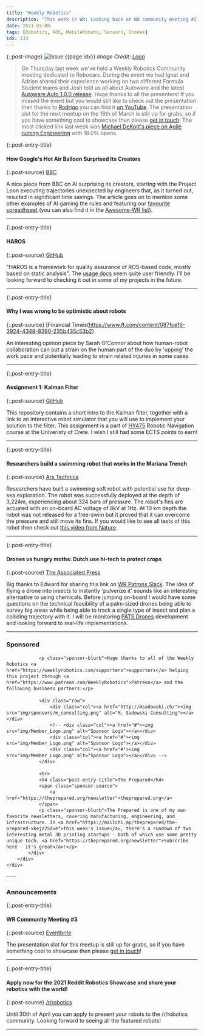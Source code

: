 ```yaml
---
title: "Weekly Robotics"
description: "This week in WR: Looking back at WR community meeting #2, static analysis of ROS projects, robots setting a working pace, deploying soft robots in Mariana Trench and more"
date: 2021-03-08
tags: [Robotics, ROS, MobileRobots, Sensors, Drones]
idx: 133
---
```


{:.post-image}
![Issue {{page.idx}}](/img/headers/{{page.idx}}.jpg "Issue {{page.idx}}")
*Image Credit: [Loon](https://loon.com/)*

> On Thursday last week we've held a Weekly Robotics Community meeting dedicated to Robocars. During the event we had Ignat and Adrian shared their experience working on two different Formula Student teams and Josh told us all about Autoware and the latest [Autoware.Auto 1.0.0 release](https://discourse.ros.org/t/autoware-auto-1-0-0-is-here/19085). Huge thanks to all the presenters! If you missed the event but you would still like to check out the presentation then thanks to [Rodrigo](https://www.linkedin.com/in/rodrigo-lopes-catto/) you can find it [on YouTube](https://youtu.be/nNWgXSi-lds). The presentation slot for the next meetup on the 18th of March is still up for grabs, so if you have something cool to showcase then please [get in touch](mailto:mat@weeklyrobotics.com)! The most clicked link last week was [Michael DeKort's piece on Agile ruining Engineering](https://imispgh.medium.com/silicon-valley-and-agile-are-ruining-engineering-196099378028) with 18.0% opens.

{:.post-entry-title}
#### How Google's Hot Air Balloon Surprised Its Creators

{:.post-source}
[BBC](https://www.bbc.com/future/article/20210222-how-googles-hot-air-balloon-surprised-its-creators)

A nice piece from BBC on AI surprising its creators, starting with the Project Loon executing trajectories unexpected by engineers that, as it turned out, resulted in significant time savings. The article goes on to mention some other examples of AI gaming the rules and featuring our [favourite spreadhseet](https://docs.google.com/spreadsheets/u/1/d/e/2PACX-1vRPiprOaC3HsCf5Tuum8bRfzYUiKLRqJmbOoC-32JorNdfyTiRRsR7Ea5eWtvsWzuxo8bjOxCG84dAg/pubhtml) (you can also find it in the [Awesome-WR list](https://github.com/msadowski/awesome-weekly-robotics)).

----

{:.post-entry-title}
#### HAROS

{:.post-source}
[GitHub](https://github.com/git-afsantos/haros)

"HAROS is a framework for quality assurance of ROS-based code, mostly based on static analysis". The [usage docs](https://github.com/git-afsantos/haros/blob/master/docs/USAGE.md) seem quite user friendly. I'll be looking forward to checking it out in some of my projects in the future.

----

{:.post-entry-title}
#### Why I was wrong to be optimistic about robots

{:.post-source}
[Financial Times(https://www.ft.com/content/087fce16-3924-4348-8390-235b435c53b2)

An interesting opinion piece by Sarah O'Connor about how human-robot collaboration can put a strain on the human part of the duo by 'upping' the work pace and potentially leading to strain related injuries in some cases.

----

{:.post-entry-title}
#### Assignment 1: Kalman Filter

{:.post-source}
[GitHub](https://github.com/denniskb/hy475/tree/master/assign1_kalman)

This repository contains a short intro to the Kalman filter, together with a link to an interactive robot simulator that you will use to implement your solution to the filter. This assignment is a part of [HY475](https://www.csd.uoc.gr/~hy475/) Robotic Navigation course at the Univeristy of Crete. I wish I still had some ECTS points to earn!

----

{:.post-entry-title}
#### Researchers build a swimming robot that works in the Mariana Trench

{:.post-source}
[Ars Technica](https://arstechnica.com/science/2021/03/researchers-build-a-swimming-robot-that-works-in-the-mariana-trench/)

Researchers have built a swimming soft robot with potential use for deep-sea exploration. The robot was successfully deployed at the depth of 3,224m, experiencing about 324 bars of pressure. The robot's fins are actuated with an on-board AC voltage of 8kV at 1Hz. At 10 km depth the robot was not released for a free-swim but it proved that it can overcome the pressure and still move its fins. If you would like to see all tests of this robot then check out [this video from Nature](https://youtu.be/shr6sJy_29E).

----

{:.post-entry-title}
#### Drones vs hungry moths: Dutch use hi-tech to protect crops

{:.post-source}
[The Associated Press](https://apnews.com/article/world-news-netherlands-3fb76e95fefbe0f9a160f330f3c4a075)

Big thanks to Edward for sharing this link on [WR Patrons Slack](https://www.patreon.com/WeeklyRobotics). The idea of flying a drone into insects to instantly 'pulverize it' sounds like an interesting alternative to using chemicals. Before jumping on-board I would have some questions on the technical feasibility of a palm-sized drones being able to survey big areas while being able to track a single type of insect and plan a colliding trajectory with it. I will be monitoring [PATS Drones](https://pats-drones.com/) development and looking forward to real-life implementations.

----
<div class="sponsor-snippet-wrapper">
    <div class="sponsor-snippet container-fluid">
        <div class="row">
            <div class="col-3 d-none d-sm-block"></div>
                <div class="col-sm-12 col-md-6 nopadding">
                    <h3 id="spoonsored">Sponsored</h3>

                <p class="sponsor-blurb">Huge thanks to all of the Weekly Robotics <a href="https://weeklyrobotics.com/supporters">supporters</a> helping this project through <a href="https://www.patreon.com/WeeklyRobotics">Patreon</a> and the following business partners:</p>

                <div class="row">
                    <div class="col"><a href="http://msadowski.ch/"><img src="img/sponsors/m_consulting.png" alt="M. Sadowski Consulting"></a></div>
                    <!-- <div class="col"><a href="#"><img src="img/Member_Logo.png" alt="Sponsor Logo"></a></div>
                    <div class="col"><a href="#"><img src="img/Member_Logo.png" alt="Sponsor Logo"></a></div>
                    <div class="col"><a href="#"><img src="img/Member_Logo.png" alt="Sponsor Logo"></a></div> -->
                </div>

                <hr>
                <h4 class="post-entry-title">The Prepared</h4>
                <span class="sponsor-source">
                    <a href="https://theprepared.org/newsletter">theprepared.org</a>
                </span>
                <p class="sponsor-blurb">The Prepared is one of my own favorite newsletters, covering manufacturing, engineering, and infrastructure. In <a href="https://mailchi.mp/theprepared/the-prepared-xkejz25dve">this week's issue</a>, there's a rundown of two interesting metal 3D printing startups - both of which use some pretty unique tech. <a href="https://theprepared.org/newsletter">Subscribe here - it's great</a>!</p>
            </div>
        </div>
    </div>
</div>
----

### Announcements

{:.post-entry-title}
#### WR Community Meeting #3

{:.post-source}
[Eventbrite](https://www.eventbrite.co.uk/e/weekly-robotics-community-meeting-3-speaker-tbd-tickets-144981865663)

The presentation slot for this meetup is still up for grabs, so if you have something cool to showcase then please [get in touch](mailto:mat@weeklyrobotics.com)!

----

{:.post-entry-title}
#### Apply now for the 2021 Reddit Robotics Showcase and share your robotics with the world!

{:.post-source}
[/r/robotics](https://www.reddit.com/r/robotics/comments/laceed/apply_now_for_the_2021_reddit_robotics_showcase/)

Until 30th of April you can apply to present your robots to the /r/robotics community. Looking forward to seeing all the featured robots!

----
